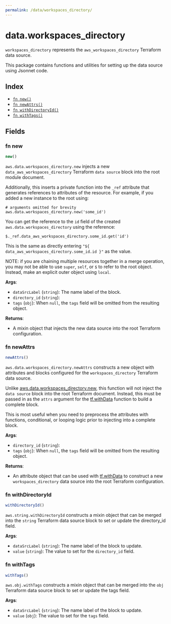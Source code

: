 ```yaml
---
permalink: /data/workspaces_directory/
---
```


# data.workspaces_directory

`workspaces_directory` represents the `aws_workspaces_directory` Terraform data source.



This package contains functions and utilities for setting up the data source using Jsonnet code.


## Index

* [`fn new()`](#fn-new)
* [`fn newAttrs()`](#fn-newattrs)
* [`fn withDirectoryId()`](#fn-withdirectoryid)
* [`fn withTags()`](#fn-withtags)

## Fields

### fn new

```ts
new()
```


`aws.data.workspaces_directory.new` injects a new `data_aws_workspaces_directory` Terraform `data source`
block into the root module document.

Additionally, this inserts a private function into the `_ref` attribute that generates references to attributes of the
resource. For example, if you added a new instance to the root using:

    # arguments omitted for brevity
    aws.data.workspaces_directory.new('some_id')

You can get the reference to the `id` field of the created `aws.data.workspaces_directory` using the reference:

    $._ref.data_aws_workspaces_directory.some_id.get('id')

This is the same as directly entering `"${ data_aws_workspaces_directory.some_id.id }"` as the value.

NOTE: if you are chaining multiple resources together in a merge operation, you may not be able to use `super`, `self`,
or `$` to refer to the root object. Instead, make an explicit outer object using `local`.

**Args**:
  - `dataSrcLabel` (`string`): The name label of the block.
  - `directory_id` (`string`): 
  - `tags` (`obj`):  When `null`, the `tags` field will be omitted from the resulting object.

**Returns**:
- A mixin object that injects the new data source into the root Terraform configuration.


### fn newAttrs

```ts
newAttrs()
```


`aws.data.workspaces_directory.newAttrs` constructs a new object with attributes and blocks configured for the `workspaces_directory`
Terraform data source.

Unlike [aws.data.workspaces_directory.new](#fn-new), this function will not inject the `data source`
block into the root Terraform document. Instead, this must be passed in as the `attrs` argument for the
[tf.withData](https://github.com/tf-libsonnet/core/tree/main/docs#fn-withdata) function to build a complete block.

This is most useful when you need to preprocess the attributes with functions, conditional, or looping logic prior to
injecting into a complete block.

**Args**:
  - `directory_id` (`string`): 
  - `tags` (`obj`):  When `null`, the `tags` field will be omitted from the resulting object.

**Returns**:
  - An attribute object that can be used with [tf.withData](https://github.com/tf-libsonnet/core/tree/main/docs#fn-withdata) to construct a new `workspaces_directory` data source into the root Terraform configuration.


### fn withDirectoryId

```ts
withDirectoryId()
```

`aws.string.withDirectoryId` constructs a mixin object that can be merged into the `string`
Terraform data source block to set or update the directory_id field.



**Args**:
  - `dataSrcLabel` (`string`): The name label of the block to update.
  - `value` (`string`): The value to set for the `directory_id` field.


### fn withTags

```ts
withTags()
```

`aws.obj.withTags` constructs a mixin object that can be merged into the `obj`
Terraform data source block to set or update the tags field.



**Args**:
  - `dataSrcLabel` (`string`): The name label of the block to update.
  - `value` (`obj`): The value to set for the `tags` field.
